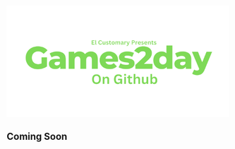 ![alt text](https://raw.githubusercontent.com/Ishaanlikescandy/Games2day/main/Games2day.png)
## Coming Soon
